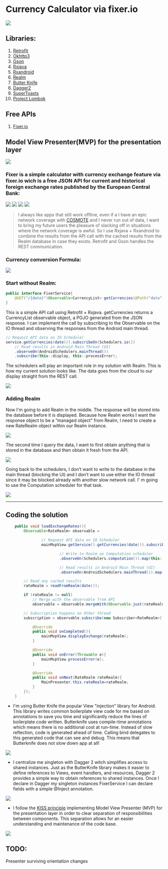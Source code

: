 # Currency Calculator via fixer.io

![](https://github.com/domgeorg/CurrencyCalculatorViaFixer.io/blob/master/currency%20exchange/money.png)

## Libraries:
1. [Retrofit](http://square.github.io/retrofit/)
2. [Okhttp3](https://github.com/square/okhttp/tree/master/okhttp/src/main/java/okhttp3)
3. [Gson](https://github.com/google/gson)
3. [Rxjava](https://github.com/ReactiveX/RxJava)
4. [Rxandroid](https://github.com/ReactiveX/RxAndroid)
5. [Realm](https://blog.realm.io/realm-for-android/)
6. [Butter Knife](http://jakewharton.github.io/butterknife/)
7. [Dagger2](https://google.github.io/dagger/)
8. [SuperToasts](https://github.com/JohnPersano/SuperToasts)
9. [Project Lombok](https://projectlombok.org/)

## Free APIs
1. [Fixer.io](http://fixer.io/)

## Model View Presenter(MVP) for the presentation layer
![](https://upload.wikimedia.org/wikipedia/commons/d/dc/Model_View_Presenter_GUI_Design_Pattern.png?1508088404474)

### Fixer is a simple calculator with currency exchange feature via fixer.io wich is a free JSON API for current and historical foreign exchange rates published by the European Central Bank:

![](https://github.com/domgeorg/CurrencyCalculatorViaFixer.io/blob/master/currency%20exchange/Screenshot_20171015-190738.png)             ![](https://github.com/domgeorg/CurrencyCalculatorViaFixer.io/blob/master/currency%20exchange/Screenshot_20171015-190746.png)
![](https://github.com/domgeorg/CurrencyCalculatorViaFixer.io/blob/master/currency%20exchange/Screenshot_20171015-190551.png)             ![](https://github.com/domgeorg/CurrencyCalculatorViaFixer.io/blob/master/currency%20exchange/Screenshot_20171015-190701.png)

> I always like apps that still work offline, even if a I have an epic network coverage with [COSMOTE](https://www.cosmote.gr/hub/) and I never run out of data, I want to bring my future users the pleasure of slacking off in situations where the network coverage is awful. So I use Rxjava + Rxandroid to combine the results from the API call with the cached results from the Realm database in case they exists. Retrofit and Gson handles the REST communication. 

### Currency conversion Formula:
![](https://github.com/domgeorg/CurrencyCalculatorViaFixer.io/blob/master/currency%20exchange/CodeCogsEqn%20(1).png)

### Start without Realm:
``` Java 
public interface FixerService{
    @GET("/{date}")Observable<CurrencyList> getCurrencies(@Path("date") String date);
}
```

This is a simple API call using Retrofit + Rxjava. getCurrencies returns a CurrencyList observable object, a POJO generated from the JSON response. I can implement the call by subscribing to the Observable<WeatherResponse> on the IO thread and observing the responses from the Android main thread.

``` Java 
// Request API data on IO Scheduler
service.getCurrencies(date()).subscribeOn(Schedulers.io())
    // Read results in Android Main Thread (UI)
    .observeOn(AndroidSchedulers.mainThread())
    .subscribe(this::display, this::processError);
```

The schedulers will play an important role in my solution with Realm.
This is how my current solution looks like. The data goes from the cloud to our display straight from the REST call.

![](https://github.com/domgeorg/CurrencyCalculatorViaFixer.io/blob/master/currency%20exchange/1.png)

### Adding Realm
Now I'm going to add Realm in the middle. The response will be stored into the database before it is displayed. Because how Realm works I want the response object to be a “managed object” from Realm, I need to create a new RateRealm object within our Realm instance.

![](https://github.com/domgeorg/CurrencyCalculatorViaFixer.io/blob/master/currency%20exchange/2.png)

The second time I query the data, I want to first obtain anything that is stored in the database and then obtain it fresh from the API.

![](https://github.com/domgeorg/CurrencyCalculatorViaFixer.io/blob/master/currency%20exchange/3.png)

Going back to the schedulers, I don’t want to write to the database in the main thread (blocking the UI) and I don’t want to use either the IO thread since it may be blocked already with another slow network call. I' m going to use the Computation scheduler for that task.

![](https://github.com/domgeorg/CurrencyCalculatorViaFixer.io/blob/master/currency%20exchange/4.png)

***

## Coding the solution

``` Java
    public void loadExchangeRates(){
        Observable<RateRealm> observable =

                // Request API data on IO Scheduler
                mainMvpView.getService().getCurrencies(date()).subscribeOn(Schedulers.io())

                        // Write to Realm on Computation scheduler
                        .observeOn(Schedulers.computation()).map(this::writeToRealm)

                        // Read results in Android Main Thread (UI)
                        .observeOn(AndroidSchedulers.mainThread()).map(this::readFromRealm);

        // Read any cached results
        rateRealm = readFromRealm(date());

        if (rateRealm != null)
            // Merge with the observable from API
            observable = observable.mergeWith(Observable.just(rateRealm));

        // Subscription happens on Other thread
        subscription = observable.subscribe(new Subscriber<RateRealm>(){

            @Override
            public void onCompleted(){
                mainMvpView.displayExchange(rateRealm);
            }

            @Override
            public void onError(Throwable e){
                mainMvpView.processError(e);
            }

            @Override
            public void onNext(RateRealm rateRealm){
                MainPresenter.this.rateRealm=rateRealm;
            }
        });
    }

```
- I'm using Butter Knife the popular View "injection" library for Android. This library writes common boilerplate view code for me based on annotations to save you time and significantly reduce the lines of boilerplate code written. Butterknife uses compile-time annotations which means there is no additional cost at run-time. Instead of slow reflection, code is generated ahead of time. Calling bind delegates to this generated code that can see and debug. This means that Butterknife does not slow down app at all!

![](http://jakewharton.github.io/butterknife/static/logo.png)

- I centralize me singleton with Dagger 2 witch simplifies access to shared instances. Just as the ButterKnife library makes it easier to define references to Views, event handlers, and resources, Dagger 2 provides a simple way to obtain references to shared instances. Once I declare in Dagger my singleton instances FixerService I can declare fields with a simple @Inject annotation.

![](https://github.com/domgeorg/CurrencyCalculatorViaFixer.io/blob/master/currency%20exchange/dagger2-dependency-injection.jpg)

- I follow the [KISS principle](https://www.wikiwand.com/en/KISS_principle) implementing Model View Presenter (MVP) for the presentation layer in order to clear separation of responsibilities between components. This separation allows for an easier understanding and maintenance of the code base.

![](https://github.com/domgeorg/CurrencyCalculatorViaFixer.io/blob/master/currency%20exchange/1-8u0VKOgNhpBJzJBXjkeHvw.jpeg)


## TODO:
Presenter surviving orientation changes

